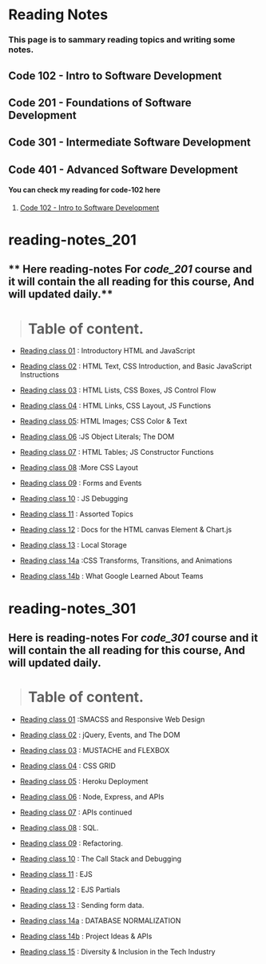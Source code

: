 # Reading Notes
### This page is to sammary reading topics and writing some notes.

## Code 102 - Intro to Software Development

## Code 201 - Foundations of Software Development

## Code 301 - Intermediate Software Development

## Code 401 - Advanced Software Development


#### You can check my reading for code-102 here 

1. [Code 102 - Intro to Software Development](./code-102/README.md)

# reading-notes_201
## ** Here  reading-notes For *code_201* course and it will contain the all reading for this course, And will updated daily.**

> # Table of content.

* [Reading class 01](code-201/Reading_notes_201_01.md) : Introductory HTML and JavaScript

* [Reading class 02](code-201/Reading_notes_201_02.md) : HTML Text, CSS Introduction, and Basic JavaScript Instructions

* [Reading class 03](code-201/Reading_notes_201_03.md) : HTML Lists, CSS Boxes, JS Control Flow 

* [Reading class 04](code-201/Reading_notes_201_04.md) : HTML Links, CSS Layout, JS Functions

* [Reading class 05](code-201/Reading_notes_201_05.md): HTML Images; CSS Color & Text

* [Reading class 06](code-201/Reading_notes_201_06.md) :JS Object Literals; The DOM

* [Reading class 07](code-201/Reading_notes_201_07.md) : HTML Tables; JS Constructor Functions

* [Reading class 08](code-201/Reading_notes_201_08.md) :More CSS Layout

* [Reading class 09](code-201/Reading_notes_201_09.md) : Forms and Events

* [Reading class 10](code-201/Reading_notes_201_10.md) : JS Debugging

* [Reading class 11](code-201/Reading_notes_201_11.md) :  Assorted Topics

* [Reading class 12](code-201/Reading_notes_201_12.md) : Docs for the HTML canvas Element & Chart.js

* [Reading class 13](code-201/Reading_notes_201_13.md) : Local Storage

* [Reading class 14a](code-201/Reading_notes_201_14a.md) :CSS Transforms, Transitions, and Animations
* [Reading class 14b](code-201/Reading_notes_201_14b.md) : What Google Learned About Teams

# reading-notes_301
## **Here is reading-notes For *code_301* course and it will contain the all reading for this course, And will updated daily.**

> # Table of content.

* [Reading class 01](code-301/Reading_notes_301_01.md) :SMACSS and Responsive Web Design

* [Reading class 02](code-301/Reading_notes_301_02.md) : jQuery, Events, and The DOM


* [Reading class 03](code-301/Reading_notes_301_03.md) : MUSTACHE and FLEXBOX


* [Reading class 04](code-301/Reading_notes_301_04.md) : CSS GRID

* [Reading class 05](code-301/Reading_notes_301_05.md) : Heroku Deployment

* [Reading class 06](code-301/Reading_notes_301_06.md) : Node, Express, and APIs

* [Reading class 07](code-301/Reading_notes_301_07.md) : APIs continued

* [Reading class 08](code-301/Reading_notes_301_08.md) : SQL.

* [Reading class 09](code-301/Reading_notes_301_09.md) : Refactoring.

* [Reading class 10](code-301/Reading_notes_301_10.md) :  The Call Stack and Debugging

* [Reading class 11](code-301/Reading_notes_301_11.md) :  EJS

* [Reading class 12](code-301/Reading_notes_301_12.md) : EJS Partials

* [Reading class 13](code-301/Reading_notes_301_13.md) : Sending form data.

* [Reading class 14a](code-301/Reading_notes_301_14a.md) : DATABASE NORMALIZATION

* [Reading class 14b](code-301/Reading_notes_301_14b.md) : Project Ideas & APIs

* [Reading class 15](code-301/Reading_notes_301_15.md) : Diversity & Inclusion in the Tech Industry